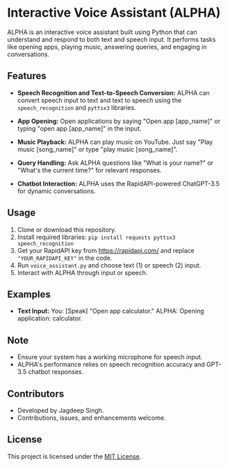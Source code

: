 # Interactive Voice Assistant (ALPHA)

ALPHA is an interactive voice assistant built using Python that can understand and respond to both text and speech input. It performs tasks like opening apps, playing music, answering queries, and engaging in conversations.

## Features

- **Speech Recognition and Text-to-Speech Conversion:** ALPHA can convert speech input to text and text to speech using the `speech_recognition` and `pyttsx3` libraries.

- **App Opening:** Open applications by saying "Open app [app_name]" or typing "open app [app_name]" in the input.

- **Music Playback:** ALPHA can play music on YouTube. Just say "Play music [song_name]" or type "play music [song_name]".

- **Query Handling:** Ask ALPHA questions like "What is your name?" or "What's the current time?" for relevant responses.

- **Chatbot Interaction:** ALPHA uses the RapidAPI-powered ChatGPT-3.5 for dynamic conversations.

## Usage

1. Clone or download this repository.
2. Install required libraries: `pip install requests pyttsx3 speech_recognition`
3. Get your RapidAPI key from https://rapidapi.com/ and replace `"YOUR_RAPIDAPI_KEY"` in the code.
4. Run `voice_assistant.py` and choose text (1) or speech (2) input.
5. Interact with ALPHA through input or speech.

## Examples

- **Text Input:**
You: [Speak] "Open app calculator."
ALPHA: Opening application: calculator.

## Note

- Ensure your system has a working microphone for speech input.
- ALPHA's performance relies on speech recognition accuracy and GPT-3.5 chatbot responses.

## Contributors

- Developed by Jagdeep Singh.
- Contributions, issues, and enhancements welcome.

## License

This project is licensed under the [MIT License](LICENSE).
